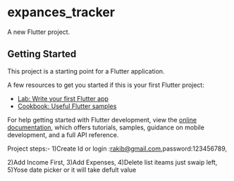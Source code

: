# expances_tracker

A new Flutter project.

## Getting Started

This project is a starting point for a Flutter application.

A few resources to get you started if this is your first Flutter project:

- [Lab: Write your first Flutter app](https://docs.flutter.dev/get-started/codelab)
- [Cookbook: Useful Flutter samples](https://docs.flutter.dev/cookbook)

For help getting started with Flutter development, view the
[online documentation](https://docs.flutter.dev/), which offers tutorials,
samples, guidance on mobile development, and a full API reference.


Project steps:-
1)Create Id or login :rakib@gmail.com,password:123456789,

2)Add Income First,
3)Add Expenses,
4)Delete list iteams just swaip left,
5)Yose date picker or it will take defult value

